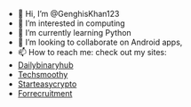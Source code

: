 - 👋 Hi, I’m @GenghisKhan123
- 👀 I’m interested in computing
- 🌱 I’m currently learning Python
- 💞️ I’m looking to collaborate on Android apps, 
- 📫 How to reach me: check out my sites:
- [Dailybinaryhub](https://www.dailybinaryhub.com)
- [Techsmoothy](https://www.techsmoothy.com)
- [Starteasycrypto](https://www.starteasycrypto.com)
- [Forrecruitment](https://www.forrecruitment.com.ng)


<!---
GenghisKhan123/GenghisKhan123 is a ✨ special ✨ repository because its `README.md` (this file) appears on your GitHub profile.
You can click the Preview link to take a look at your changes.
--->
